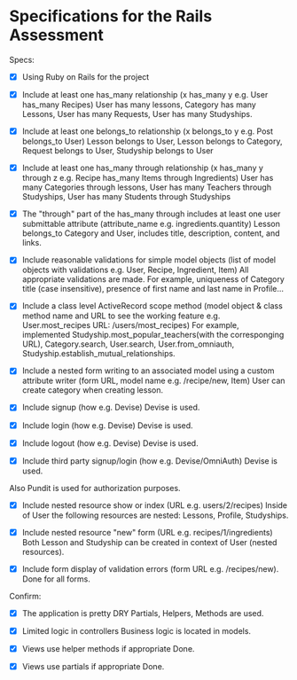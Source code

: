# Specifications for the Rails Assessment

Specs:
- [x] Using Ruby on Rails for the project

- [x] Include at least one has_many relationship (x has_many y e.g. User has_many Recipes) 
User has many lessons, Category has many Lessons, User has many Requests, User has many Studyships.

- [x] Include at least one belongs_to relationship (x belongs_to y e.g. Post belongs_to User)
Lesson belongs to User, Lesson belongs to Category, Request belongs to User, Studyship belongs to User

- [x] Include at least one has_many through relationship (x has_many y through z e.g. Recipe has_many Items through Ingredients)
User has many Categories through lessons, User has many Teachers through Studyships, User has many Students through Studyships

- [x] The "through" part of the has_many through includes at least one user submittable attribute (attribute_name e.g. ingredients.quantity)
Lesson belongs_to Category and User, includes title, description, content, and links.

- [x] Include reasonable validations for simple model objects (list of model objects with validations e.g. User, Recipe, Ingredient, Item)
All appropriate validations are made. For example, uniqueness of Category title (case insensitive), presence of first name and last name in Profile...

- [x] Include a class level ActiveRecord scope method (model object & class method name and URL to see the working feature e.g. User.most_recipes URL: /users/most_recipes)
For example, implemented Studyship.most_popular_teachers(with the corresponging URL), Category.search, User.search, User.from_omniauth, Studyship.establish_mutual_relationships.

- [x] Include a nested form writing to an associated model using a custom attribute writer (form URL, model name e.g. /recipe/new, Item)
User can create category when creating lesson.

- [x] Include signup (how e.g. Devise)
Devise is used.

- [x] Include login (how e.g. Devise)
Devise is used.

- [x] Include logout (how e.g. Devise)
Devise is used.

- [x] Include third party signup/login (how e.g. Devise/OmniAuth)
Devise is used.

Also Pundit is used for authorization purposes.

- [x] Include nested resource show or index (URL e.g. users/2/recipes)
Inside of User the following resources are nested: Lessons, Profile, Studyships.

- [x] Include nested resource "new" form (URL e.g. recipes/1/ingredients)
Both Lesson and Studyship can be created in context of User (nested resources).

- [x] Include form display of validation errors (form URL e.g. /recipes/new).
Done for all forms.

Confirm:
- [x] The application is pretty DRY
Partials, Helpers, Methods are used.

- [x] Limited logic in controllers
Business logic is located in models.

- [x] Views use helper methods if appropriate
Done.

- [x] Views use partials if appropriate
Done.

